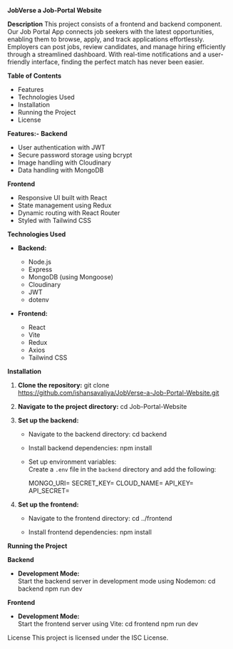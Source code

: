 **JobVerse a Job-Portal Website**

**Description**
This project consists of a frontend and backend component. Our Job Portal App connects job seekers with the latest opportunities, enabling them to browse, apply, and track applications effortlessly. Employers can post jobs, review candidates, and manage hiring efficiently through a streamlined dashboard. With real-time notifications and a user-friendly interface, finding the perfect match has never been easier.

**Table of Contents**
- Features
- Technologies Used
- Installation
- Running the Project
- License

**Features:-**
**Backend**
- User authentication with JWT
- Secure password storage using bcrypt
- Image handling with Cloudinary
- Data handling with MongoDB

**Frontend**
- Responsive UI built with React
- State management using Redux
- Dynamic routing with React Router
- Styled with Tailwind CSS

**Technologies Used**
- **Backend:**
  - Node.js
  - Express
  - MongoDB (using Mongoose)
  - Cloudinary
  - JWT
  - dotenv

- **Frontend:**
  - React
  - Vite
  - Redux
  - Axios
  - Tailwind CSS

**Installation**

1. **Clone the repository:**
   git clone https://github.com/ishansavaliya/JobVerse-a-Job-Portal-Website.git
   

2. **Navigate to the project directory:**
   cd Job-Portal-Website
  

3. **Set up the backend:**
   - Navigate to the backend directory:
     cd backend
     
   - Install backend dependencies:
     npm install
     

   - Set up environment variables:  
     Create a `.env` file in the `backend` directory and add the following:
     
     MONGO_URI=<Your File>
     SECRET_KEY=<Your File>
     CLOUD_NAME=<Your File>
     API_KEY=<Your File>
     API_SECRET=<Your File>
     

4. **Set up the frontend:**
   - Navigate to the frontend directory:
     cd ../frontend
     
   - Install frontend dependencies:
     npm install
     

**Running the Project**

**Backend**
- **Development Mode:**  
  Start the backend server in development mode using Nodemon:
  cd backend
  npm run dev
  

**Frontend**
- **Development Mode:**  
  Start the frontend server using Vite:
  cd frontend
  npm run dev
  
License
This project is licensed under the ISC License.

